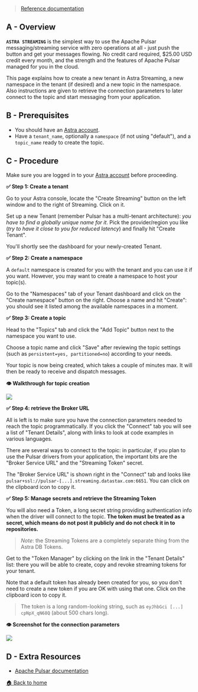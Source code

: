 > [Reference documentation](https://docs.datastax.com/en/astra-streaming/docs/astream-quick-start.html)

## A - Overview

**`ASTRA STREAMING`** is the simplest way to use the Apache Pulsar messaging/streaming service with zero operations at all - just push the button and get your messages flowing.
No credit card required, $25.00 USD credit every month, and the strength and the features of Apache Pulsar managed for you in the cloud.

This page explains how to create a new tenant in Astra Streaming, a new namespace in the tenant (if desired) and a new topic in the namespace.
Also instructions are given to retrieve the connection parameters to later connect to the topic and start messaging from your application.

## B - Prerequisites

- You should have an [Astra account](http://astra.datastax.com/).
- Have a `tenant_name`, optionally a `namespace` (if not using "default"), and a `topic_name` ready to create the topic.

## C - Procedure

Make sure you are logged in to your [Astra account](http://astra.datastax.com/)
before proceeding.

**✅ Step 1: Create a tenant**

Go to your Astra console, locate the "Create Streaming" button on the left window and to the right of Streaming. Click on it.

Set up a new Tenant (remember Pulsar has a multi-tenant architecture): _you have to find a globally unique name for it_.
Pick the provider/region you like (_try to have it close to you for reduced latency_) and finally hit "Create Tenant".

You'll shortly see the dashboard for your newly-created Tenant.

**✅ Step 2: Create a namespace**

A `default` namespace is created for you with the tenant and you can use it if you want.
However, you may want to create a namespace to host your topic(s).

Go to the "Namespaces" tab of your Tenant dashboard and click on the "Create namespace"
button on the right. Choose a name and hit "Create": you should see it listed among the
available namespaces in a moment.

**✅ Step 3: Create a topic**

Head to the "Topics" tab and click the "Add Topic" button next to the namespace you want to use.

Choose a topic name and click "Save" after reviewing the topic settings (such as `persistent=yes, partitioned=no`)
according to your needs.

Your topic is now being created, which takes a couple of minutes max. It will then be ready to receive and
dispatch messages.

**👁️ Walkthrough for topic creation**

<img src="https://github.com/datastaxdevs/awesome-astra/blob/main/astra/img/astra-create-streaming-topic.gif?raw=true" />

**✅ Step 4: retrieve the Broker URL**

All is left is to make sure you have the connection parameters needed to reach the topic
programmatically. If you click the "Connect" tab you will see a list of "Tenant Details",
along with links to look at code examples in various languages.

There are several ways to connect to the topic: in particular, if you plan to use the
Pulsar drivers from your application, the important bits are the "Broker Service URL"
and the "Streaming Token" secret.

The "Broker Service URL" is shown right in the "Connect" tab and looks like
`pulsar+ssl://pulsar-[...].streaming.datastax.com:6651`. You can click on the
clipboard icon to copy it.

**✅ Step 5: Manage secrets and retrieve the Streaming Token**

You will also need a Token, a long secret string providing authentication info
when the driver will connect to the topic. **The token must be treated as a secret,
which means do not post it publicly and do not check it in to repositories.**

> _Note_: the Streaming Tokens are a completely separate thing from the Astra DB Tokens.

Get to the "Token Manager" by clicking on the link in the "Tenant Details" list:
there you will be able to create, copy and revoke streaming tokens for your tenant.

Note that a default token has already been created for you, so you don't need
to create a new token if you are OK with using that one. Click on the clipboard
icon to copy it.

> The token is a long random-looking string, such as `eyJhbGci [...] cpNpX_qN68Q`
> (about 500 chars long).

**👁️ Screenshot for the connection parameters**

<img src="https://github.com/datastaxdevs/awesome-astra/blob/main/astra/img/astra-streaming-secrets.png?raw=true" />

## D - Extra Resources

- [Apache Pulsar documentation](https://pulsar.apache.org/docs/en/standalone/)

[🏠 Back to home](https://github.com/datastaxdevs/awesome-astra/wiki)
